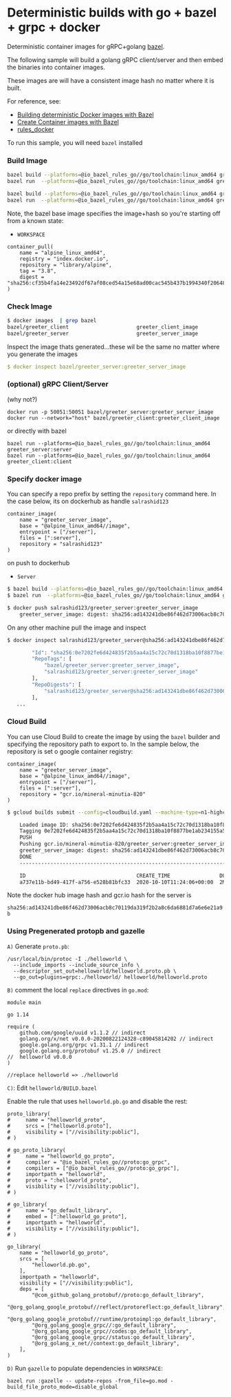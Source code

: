 # Deterministic builds with go + bazel + grpc + docker

Deterministic container images for gRPC+golang [bazel](https://bazel.build/).

The following sample will build a golang gRPC client/server and then embed the binaries into container images.

These images are will have a consistent image hash no matter where it is built.

For reference, see:

- [Building deterministic Docker images with Bazel](https://blog.bazel.build/2015/07/28/docker_build.html)
- [Create Container images with Bazel](https://dev.to/schoren/create-container-images-with-bazel-47am)
- [rules_docker](https://github.com/bazelbuild/rules_docker)


To run this sample, you will need `bazel` installed


### Build Image

```bash
bazel build --platforms=@io_bazel_rules_go//go/toolchain:linux_amd64 greeter_server:all
bazel run  --platforms=@io_bazel_rules_go//go/toolchain:linux_amd64 greeter_server:greeter_server_image

bazel build --platforms=@io_bazel_rules_go//go/toolchain:linux_amd64 greeter_client:all
bazel run  --platforms=@io_bazel_rules_go//go/toolchain:linux_amd64 greeter_client:greeter_client_image
```

Note, the bazel base image specifies the image+hash so you're starting off from a known state:

- `WORKSPACE`

```
container_pull(
    name = "alpine_linux_amd64",
    registry = "index.docker.io",
    repository = "library/alpine",
    tag = "3.8",
    digest = "sha256:cf35b4fa14e23492df67af08ced54a15e68ad00cac545b437b1994340f20648c"
)
```

### Check Image

```bash
$ docker images  | grep bazel
bazel/greeter_client                      greeter_client_image                     5a15ab6f0fc6        50 years ago        15.8MB
bazel/greeter_server                      greeter_server_image                     0e7202fe6d42        50 years ago        16.1MB
```

Inspect the image thats generated...these wil be the same no matter where you generate the images

```yaml
$ docker inspect bazel/greeter_server:greeter_server_image
```

### (optional) gRPC Client/Server

(why not?)
```
docker run -p 50051:50051 bazel/greeter_server:greeter_server_image
docker run --network="host" bazel/greeter_client:greeter_client_image
```

or directly with bazel

```
bazel run --platforms=@io_bazel_rules_go//go/toolchain:linux_amd64 greeter_server:server
bazel run --platforms=@io_bazel_rules_go//go/toolchain:linux_amd64 greeter_client:client
```

### Specify docker image

You can specify a repo prefix by setting the `repository` command here. In the case below, its on dockerhub as handle `salrashid123`

```bazel
container_image(
    name = "greeter_server_image",
    base = "@alpine_linux_amd64//image",
    entrypoint = ["/server"],
    files = [":server"],
    repository = "salrashid123"
)
```

on push to dockerhub

- `Server`
```bash
$ bazel build --platforms=@io_bazel_rules_go//go/toolchain:linux_amd64 greeter_server:all
$ bazel run  --platforms=@io_bazel_rules_go//go/toolchain:linux_amd64 greeter_server:greeter_server_image

$ docker push salrashid123/greeter_server:greeter_server_image
    greeter_server_image: digest: sha256:ad143241dbe86f462d73006acb8c70119da319f2b2a8c6da6881d7a6e6e21a9b size: 738

```

On any other machine pull the image and inspect

```bash
$ docker inspect salrashid123/greeter_server@sha256:ad143241dbe86f462d73006acb8c70119da319f2b2a8c6da6881d7a6e6e21a9b

        "Id": "sha256:0e7202fe6d424835f2b5aa4a15c72c70d1318ba10f8877be1ab234155a58548b",
        "RepoTags": [
            "bazel/greeter_server:greeter_server_image",
            "salrashid123/greeter_server:greeter_server_image"
        ],
        "RepoDigests": [
            "salrashid123/greeter_server@sha256:ad143241dbe86f462d73006acb8c70119da319f2b2a8c6da6881d7a6e6e21a9b"
        ],
   ...
```



### Cloud Build

You can use Cloud Build to create the image by using the `bazel` builder and specifying the repository path to export to.  In the sample below, the repository is set o google container registry:

```
container_image(
    name = "greeter_server_image",
    base = "@alpine_linux_amd64//image",
    entrypoint = ["/server"],
    files = [":server"],
    repository = "gcr.io/mineral-minutia-820"
)
```

```bash
$ gcloud builds submit --config=cloudbuild.yaml --machine-type=n1-highcpu-32

    Loaded image ID: sha256:0e7202fe6d424835f2b5aa4a15c72c70d1318ba10f8877be1ab234155a58548b
    Tagging 0e7202fe6d424835f2b5aa4a15c72c70d1318ba10f8877be1ab234155a58548b as gcr.io/mineral-minutia-820/greeter_server:greeter_server_image
    PUSH
    Pushing gcr.io/mineral-minutia-820/greeter_server:greeter_server_image
    greeter_server_image: digest: sha256:ad143241dbe86f462d73006acb8c70119da319f2b2a8c6da6881d7a6e6e21a9b size: 738
    DONE
    -------------------------------------------------------------------------------------------------------------------------------------------------------------------------------------------------------------------

    ID                                    CREATE_TIME                DURATION  SOURCE                                                                                             IMAGES                                                          STATUS
    a737e11b-bd49-417f-a756-e528b81bfc33  2020-10-10T11:24:06+00:00  2M19S     gs://mineral-minutia-820_cloudbuild/source/1602329045.687942-27e05e42dc1046a69d0900e4a5161956.tgz  gcr.io/mineral-minutia-820/greeter_server:greeter_server_image  SUCCESS

```

Note the docker hub image hash and gcr.io hash for the server is

`sha256:ad143241dbe86f462d73006acb8c70119da319f2b2a8c6da6881d7a6e6e21a9b`

### Using Pregenerated protopb and gazelle

`A)` Generate `proto.pb`:

```
/usr/local/bin/protoc -I ./helloworld \
  --include_imports --include_source_info \
  --descriptor_set_out=helloworld/helloworld.proto.pb \
  --go_out=plugins=grpc:./helloworld/ helloworld/helloworld.proto
```

`B)` comment the local `replace` directives in `go.mod`:

```
module main

go 1.14

require (
	github.com/google/uuid v1.1.2 // indirect
	golang.org/x/net v0.0.0-20200822124328-c89045814202 // indirect
	google.golang.org/grpc v1.31.1 // indirect
	google.golang.org/protobuf v1.25.0 // indirect
//	helloworld v0.0.0
)

//replace helloworld => ./helloworld

```


`C)`: Edit `helloworld/BUILD.bazel`

Enable the rule that uses `helloworld.pb.go` and disable the rest:

```bazel
proto_library(
#     name = "helloworld_proto",
#     srcs = ["helloworld.proto"],
#     visibility = ["//visibility:public"],
# )

# go_proto_library(
#     name = "helloworld_go_proto",
#     compiler = "@io_bazel_rules_go//proto:go_grpc",
#     compilers = ["@io_bazel_rules_go//proto:go_grpc"],
#     importpath = "helloworld",
#     proto = ":helloworld_proto",
#     visibility = ["//visibility:public"],
# )

# go_library(
#     name = "go_default_library",
#     embed = [":helloworld_go_proto"],
#     importpath = "helloworld",
#     visibility = ["//visibility:public"],
# )

go_library(
    name = "helloworld_go_proto",
    srcs = [
        "helloworld.pb.go",
    ],
    importpath = "helloworld",
    visibility = ["//visibility:public"],
    deps = [
        "@com_github_golang_protobuf//proto:go_default_library",
        "@org_golang_google_protobuf//reflect/protoreflect:go_default_library",
        "@org_golang_google_protobuf//runtime/protoimpl:go_default_library",
        "@org_golang_google_grpc//:go_default_library",
        "@org_golang_google_grpc//codes:go_default_library",
        "@org_golang_google_grpc//status:go_default_library",                
        "@org_golang_x_net//context:go_default_library",         
    ],
)
```

`D)`  Run `gazelle` to populate dependencies in `WORKSPACE`:

```
bazel run :gazelle -- update-repos -from_file=go.mod -build_file_proto_mode=disable_global
```